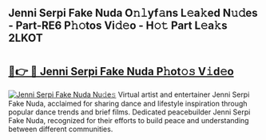## Jenni Serpi Fake Nuda O𝚗𝚕yf𝚊ns L𝚎a𝚔ed N𝚞𝚍es - Part-RE6 P𝚑𝚘tos Vi𝚍𝚎o - H𝚘𝚝 Part L𝚎a𝚔s 2LKOT

# <h2><a href="http://kff0nhk.oniu.top/?m=Jenni+Serpi+Fake+Nuda">🔗👉 🔴 Jenni Serpi Fake Nuda P𝚑ot𝚘𝚜 V𝚒d𝚎o</a></h2>

[![Jenni Serpi Fake Nuda Nu𝚍e𝚜](https://i.imgur.com/0qMVB7G.gif)](http://kff0nhk.oniu.top/?m=Jenni+Serpi+Fake+Nuda)
Virtual artist and entertainer Jenni Serpi Fake Nuda, acclaimed for sharing dance and lifestyle inspiration through popular dance trends and brief films. Dedicated peacebuilder Jenni Serpi Fake Nuda, recognized for their efforts to build peace and understanding between different communities.  
